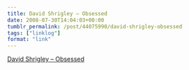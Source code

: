 ```yaml
---
title: David Shrigley – Obsessed
date: 2008-07-30T14:04:03+00:00
tumblr_permalink: /post/44075990/david-shrigley-obsessed
tags: ["linklog"]
format: "link"
---
```


<!-- i'm so obsessed with being tidy that it stops me working -->

[David Shrigley &#8211; Obsessed][1]

[1]: http://www.davidshrigley.com/draw_htmpgs/state_of_play/3_obsessed.html
